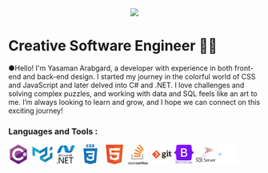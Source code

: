 <div id="header" align="center">
  <img src=https://media.giphy.com/media/SUcApSWjPwQMARvcM8/giphy.gif width="200"/>
</div>

# Creative Software Engineer 👩‍💻

●Hello! I'm Yasaman Arabgard, a developer with experience in both front-end and back-end design. I started my journey in the colorful world of CSS and JavaScript and later delved into C# and .NET. I love challenges and solving complex puzzles, and working with data and SQL feels like an art to me. I’m always looking to learn and grow, and I hope we can connect on this exciting journey! 

### Languages and Tools :
<div>
  <img src="https://github.com/devicons/devicon/blob/master/icons/csharp/csharp-original.svg" title="React" alt="React" width="40" height="40"/>&nbsp;
  <img src="https://github.com/devicons/devicon/blob/master/icons/materialui/materialui-original.svg" title="Material UI" alt="Material UI" width="40" height="40"/>&nbsp;
  <img src="https://github.com/devicons/devicon/blob/master/icons/dot-net/dot-net-original-wordmark.svg" title="Redux" alt="Redux " width="40" height="40"/>&nbsp;
  <img src="https://github.com/devicons/devicon/blob/master/icons/css3/css3-plain-wordmark.svg"  title="CSS3" alt="CSS" width="40" height="40"/>&nbsp;
  <img src="https://github.com/devicons/devicon/blob/master/icons/html5/html5-original.svg" title="HTML5" alt="HTML" width="40" height="40"/>&nbsp;
  <img src="https://github.com/devicons/devicon/blob/master/icons/stackoverflow/stackoverflow-original-wordmark.svg" title="JavaScript" alt="JavaScript" width="40" height="40"/>&nbsp;
  <img src="https://github.com/devicons/devicon/blob/master/icons/git/git-original-wordmark.svg" title="Git" **alt="Git" width="40" height="40"/>
  <img src="https://github.com/devicons/devicon/blob/master/icons/bootstrap/bootstrap-original-wordmark.svg" title="bootstrap" **alt="bootstrap" width="40" height="40"/>
  <img src="https://github.com/devicons/devicon/blob/master/icons/microsoftsqlserver/microsoftsqlserver-original-wordmark.svg" title="next.js" **alt="next.js" width="40" height="40"/>  
  <img src="https://github.com/devicons/devicon/blob/master/icons/tailwindcss/tailwindcss-original-wordmark.svg" title="tailwind" **alt="tailwind" width="40" height="40"/>
<!--   <img src="https://github.com/devicons/devicon/blob/master/icons/typescript/typescript-original.svg" title="typescript" **alt="typescript" width="40" height="40"/>   -->
</div>

